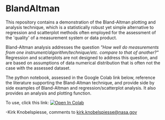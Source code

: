 # BlandAltman
This repository contains a demonstration of the Bland-Altman plotting and analysis technique, which is a statistically robust yet simple alternative to regression and scatterplot methods often employed for the assessment of the 'quality' of a measurement system or data product. 

Bland-Altman analysis addresses the question *"How well do measurements from one instrument/algorithm/technique/etc. compare to that of another?"* Regression and scatterplots are not designed to address this question, and are based on assumptions of data numerical distribution that is often not the case with the assessed dataset. 

The python notebook, assessed in the Google Colab link below, reference the literature supporting the Bland-Altman technique, and provide side by side examples of Bland-Altman and regression/scatterplot analysis. It also provides an analysis and plotting function.

To use, click this link:
[![Open In Colab](https://colab.research.google.com/assets/colab-badge.svg)](https://colab.research.google.com/github/knobelsp/BlandAltman/blob/main/BlandAltman.ipynb)

-Kirk Knobelspiesse, comments to kirk.knobelspiesse@nasa.gov

